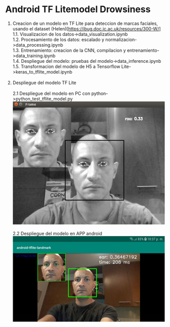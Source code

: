 # Android TF Litemodel Drowsiness
1. Creacion de un modelo en TF Lite para deteccion de marcas faciales, usando el dataset (Helen)[https://ibug.doc.ic.ac.uk/resources/300-W/]<br/>
  1.1. Visualizacion de los datos->data_visualization.ipynb<br/>
  1.2. Procesamiento de los datos: escalado y normalizacion->data_processing.ipynb<br/>
  1.3. Entrenamiento: creacion de la CNN, compilacion y entrenamiento->data_training.ipynb<br/>
  1.4. Despliegue del modelo: pruebas del modelo->data_inference.ipynb<br/>
  1.5. Transformacion del modelo de H5 a Tensorflow Lite->keras_to_tflite_model.ipynb<br/><br/>
2. Despliegue del modelo TF Lite<br/><br/>
  2.1 Despliegue del modelo en PC con python->python_test_tflite_model.py<br/>
  ![alt test](Screenshot_Landmark.png)<br/><br/>
  2.2 Despliegue del modelo en APP android<br/>
  ![alt test](Screenshot_Inference_android.jpg)<br/>
